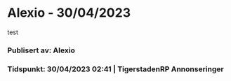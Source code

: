 # Alexio - 30/04/2023

test

### Publisert av: Alexio

### Tidspunkt: 30/04/2023 02:41 | TigerstadenRP Annonseringer